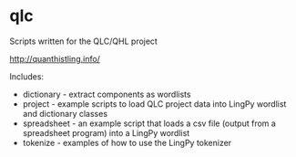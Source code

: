 qlc
===

Scripts written for the QLC/QHL project

http://quanthistling.info/

Includes:

- dictionary - extract components as wordlists
- project - example scripts to load QLC project data into LingPy wordlist and dictionary classes
- spreadsheet - an example script that loads a csv file (output from a spreadsheet program) into a LingPy wordlist
- tokenize - examples of how to use the LingPy tokenizer

